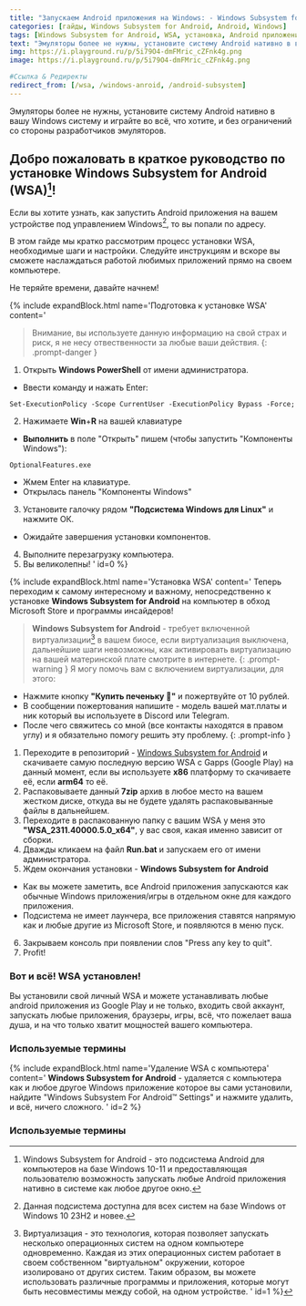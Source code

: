 ```yaml
---
title: "Запускаем Android приложения на Windows: - Windows Subsystem for Android"
categories: [гайды, Windows Subsystem for Android, Android, Windows]
tags: [Windows Subsystem for Android, WSA, установка, Android приложения, Windows, руководство, инструкции]
text: "Эмуляторы более не нужны, установите систему Android нативно в вашу Windows систему и играйте во всё, что хотите, и без ограничений со стороны разработчиков эмуляторов, поддерживаются все APK/APKS приложения."
img: https://i.playground.ru/p/5i79O4-dmFMric_cZFnk4g.png
image: https://i.playground.ru/p/5i79O4-dmFMric_cZFnk4g.png

#Ссылка & Редиректы
redirect_from: [/wsa, /windows-anroid, /android-subsystem]
---
```

Эмуляторы более не нужны, установите систему Android нативно в вашу Windows систему и играйте во всё, что хотите, и без ограничений со стороны разработчиков эмуляторов.

## Добро пожаловать в краткое руководство по установке **Windows Subsystem for Android (WSA)[^wsa]**! 

Если вы хотите узнать, как запустить Android приложения на вашем устройстве под управлением Windows[^win], то вы попали по адресу. 

В этом гайде мы кратко рассмотрим процесс установки WSA, необходимые шаги и настройки. 
Следуйте инструкциям и вскоре вы сможете наслаждаться работой любимых приложений прямо на своем компьютере. 

Не теряйте времени, давайте начнем!

{% include expandBlock.html name='Подготовка к установке WSA' content='
> Внимание, вы используете данную информацию на свой страх и риск, я не несу отвественности за любые ваши действия.
{: .prompt-danger }

1. Открыть **Windows PowerShell** от имени администратора.
* Ввести команду и нажать Enter: 
```shell
Set-ExecutionPolicy -Scope CurrentUser -ExecutionPolicy Bypass -Force;
```
2. Нажимаете **Win**+**R** на вашей клавиатуре
* **Выполнить** в поле "Открыть" пишем (чтобы запустить "Компоненты Windows"):
```text
OptionalFeatures.exe
```
* Жмем Enter на клавиатуре.
* Открылась панель "Компоненты Windows"
3. Установите галочку рядом **"Подсистема Windows для Linux"** и нажмите ОК.
* Ожидайте завершения установки компонентов.
4. Выполните перезагрузку компьютера.
5. Вы великолепны!
' id=0 %}

{% include expandBlock.html name='Установка WSA' content='
Теперь переходим к самому интересному и важному, непосредственно к установке **Windows Subsystem for Android** на компьютер в обход Microsoft Store и программы инсайдеров!

> **Windows Subsystem for Android** - требует включенной виртуализации[^virt] в вашем биосе, если виртуализация выключена, дальнейшие шаги невозможны, как активировать виртуализацию на вашей материнской плате смотрите в интернете.
{: .prompt-warning }
> Я могу помочь вам с включением виртуализации, для этого:
* Нажмите кнопку **"Купить печеньку 🍪"** и пожертвуйте от 10 рублей.
* В сообщении пожертования напишите - модель вашей мат.платы и ник который вы используете в Discord или Telegram.
* После чего свяжитесь со мной (все контакты находятся в правом углу) и я обязательно помогу решить эту проблему. 
{: .prompt-info }

1. Переходите в репозиторий - [Windows Subsystem for Android](https://github.com/MustardChef/WSABuilds/releases/) и скачиваете самую последную версию WSA c Gapps (Google Play) на данный момент, если вы используете **x86** платформу то скачиваете её, если **arm64** то её.
2. Распаковываете данный **7zip** архив в любое место на вашем жестком диске, откуда вы не будете удалять распаковыванные файлы в дальнейшем.
3. Переходите в распакованную папку с вашим WSA у меня это **"WSA_2311.40000.5.0_x64"**, у вас своя, какая именно зависит от сборки.
4. Дважды кликаем на файл **Run.bat** и запускаем его от имени администратора.
5. Ждем окончания установки - **Windows Subsystem for Android**
* Как вы можете заметить, все Android приложения запускаются как обычные Windows приложения/игры в отдельном окне для каждого приложения.
* Подсистема не имеет лаунчера, все приложения ставятся напрямую как и любые другие из Microsoft Store, и появляются в меню пуск.
6. Закрываем консоль при появлении слов "Press any key to quit".
7. Profit!

### Вот и всё! WSA установлен!
Вы установили свой личный WSA и можете устанавливать любые android приложения из Google Play и не только, входить свой аккаунт, запускать любые приложения, браузеры, игры, всё, что пожелает ваша душа, и на что только хватит мощностей вашего компьютера.

### Используемые термины
[^virt]: Виртуализация - это технология, которая позволяет запускать несколько операционных систем на одном компьютере одновременно. Каждая из этих операционных систем работает в своем собственном "виртуальном" окружении, которое изолировано от других систем. Таким образом, вы можете использовать различные программы и приложения, которые могут быть несовместимы между собой, на одном устройстве.
' id=1 %}

{% include expandBlock.html name='Удаление WSA с компьютера' content='
**Windows Subsystem for Android** - удаляется с компьютера как и любое другое Windows приложение которое вы сами установили, найдите "Windows Subsystem For Android™ Settings" и нажмите удалить, и всё, ничего сложного.
' id=2 %}

### Используемые термины
[^wsa]: Windows Subsystem for Android - это подсистема Android для компьютеров на базе Windows 10-11 и предоставляющая пользователю возможность запускать любые Android приложения нативно в системе как любое другое окно.
[^win]: Данная подсистема доступна для всех систем на базе Windows от Windows 10 23H2 и новее.
